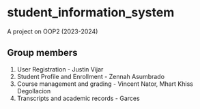 # student_information_system

A project on OOP2 (2023-2024)

## Group members
1. User Registration - Justin Vijar
2. Student Profile and Enrollment - Zennah Asumbrado
3. Course management and grading - Vincent Nator, Mhart Khiss Degollacion
4. Transcripts and academic records - Garces